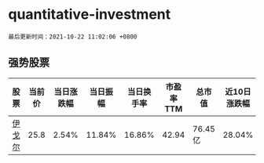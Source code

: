 # quantitative-investment

`最后更新时间：2021-10-22 11:02:06 +0800`

## 强势股票

|股票|当前价|当日涨跌幅|当日振幅|当日换手率|市盈率TTM|总市值|近10日涨跌幅|
|----|----|----|----|----|----|----|----|
|[伊戈尔](https://xueqiu.com/S/SZ002922)|25.8|2.54%|11.84%|16.86%|42.94|76.45亿|28.04%|
